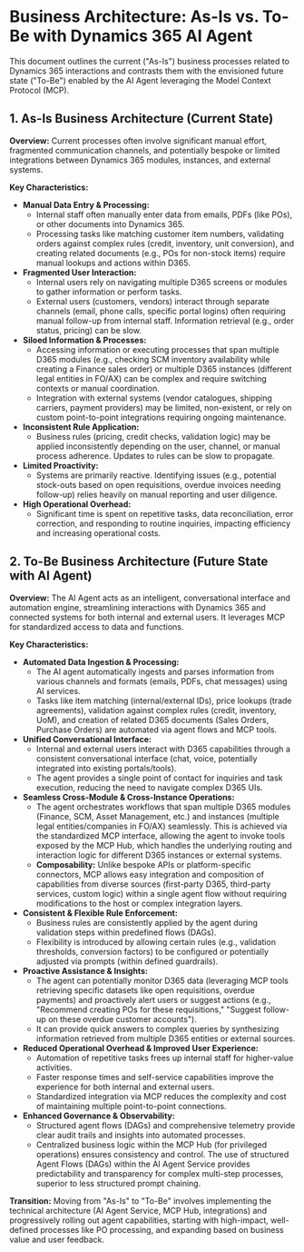 # Business Architecture: As-Is vs. To-Be with Dynamics 365 AI Agent

This document outlines the current ("As-Is") business processes related to Dynamics 365 interactions and contrasts them with the envisioned future state ("To-Be") enabled by the AI Agent leveraging the Model Context Protocol (MCP).

## 1. As-Is Business Architecture (Current State)

**Overview:** Current processes often involve significant manual effort, fragmented communication channels, and potentially bespoke or limited integrations between Dynamics 365 modules, instances, and external systems.

**Key Characteristics:**

*   **Manual Data Entry & Processing:**
    *   Internal staff often manually enter data from emails, PDFs (like POs), or other documents into Dynamics 365.
    *   Processing tasks like matching customer item numbers, validating orders against complex rules (credit, inventory, unit conversion), and creating related documents (e.g., POs for non-stock items) require manual lookups and actions within D365.
*   **Fragmented User Interaction:**
    *   Internal users rely on navigating multiple D365 screens or modules to gather information or perform tasks.
    *   External users (customers, vendors) interact through separate channels (email, phone calls, specific portal logins) often requiring manual follow-up from internal staff. Information retrieval (e.g., order status, pricing) can be slow.
*   **Siloed Information & Processes:**
    *   Accessing information or executing processes that span multiple D365 modules (e.g., checking SCM inventory availability while creating a Finance sales order) or multiple D365 instances (different legal entities in FO/AX) can be complex and require switching contexts or manual coordination.
    *   Integration with external systems (vendor catalogues, shipping carriers, payment providers) may be limited, non-existent, or rely on custom point-to-point integrations requiring ongoing maintenance.
*   **Inconsistent Rule Application:**
    *   Business rules (pricing, credit checks, validation logic) may be applied inconsistently depending on the user, channel, or manual process adherence. Updates to rules can be slow to propagate.
*   **Limited Proactivity:**
    *   Systems are primarily reactive. Identifying issues (e.g., potential stock-outs based on open requisitions, overdue invoices needing follow-up) relies heavily on manual reporting and user diligence.
*   **High Operational Overhead:**
    *   Significant time is spent on repetitive tasks, data reconciliation, error correction, and responding to routine inquiries, impacting efficiency and increasing operational costs.

## 2. To-Be Business Architecture (Future State with AI Agent)

**Overview:** The AI Agent acts as an intelligent, conversational interface and automation engine, streamlining interactions with Dynamics 365 and connected systems for both internal and external users. It leverages MCP for standardized access to data and functions.

**Key Characteristics:**

*   **Automated Data Ingestion & Processing:**
    *   The AI agent automatically ingests and parses information from various channels and formats (emails, PDFs, chat messages) using AI services.
    *   Tasks like item matching (internal/external IDs), price lookups (trade agreements), validation against complex rules (credit, inventory, UoM), and creation of related D365 documents (Sales Orders, Purchase Orders) are automated via agent flows and MCP tools.
*   **Unified Conversational Interface:**
    *   Internal and external users interact with D365 capabilities through a consistent conversational interface (chat, voice, potentially integrated into existing portals/tools).
    *   The agent provides a single point of contact for inquiries and task execution, reducing the need to navigate complex D365 UIs.
*   **Seamless Cross-Module & Cross-Instance Operations:**
    *   The agent orchestrates workflows that span multiple D365 modules (Finance, SCM, Asset Management, etc.) and instances (multiple legal entities/companies in FO/AX) seamlessly. This is achieved via the standardized MCP interface, allowing the agent to invoke tools exposed by the MCP Hub, which handles the underlying routing and interaction logic for different D365 instances or external systems.
    *   **Composability:** Unlike bespoke APIs or platform-specific connectors, MCP allows easy integration and composition of capabilities from diverse sources (first-party D365, third-party services, custom logic) within a single agent flow without requiring modifications to the host or complex integration layers.
*   **Consistent & Flexible Rule Enforcement:**
    *   Business rules are consistently applied by the agent during validation steps within predefined flows (DAGs).
    *   Flexibility is introduced by allowing certain rules (e.g., validation thresholds, conversion factors) to be configured or potentially adjusted via prompts (within defined guardrails).
*   **Proactive Assistance & Insights:**
    *   The agent can potentially monitor D365 data (leveraging MCP tools retrieving specific datasets like open requisitions, overdue payments) and proactively alert users or suggest actions (e.g., "Recommend creating POs for these requisitions," "Suggest follow-up on these overdue customer accounts").
    *   It can provide quick answers to complex queries by synthesizing information retrieved from multiple D365 entities or external sources.
*   **Reduced Operational Overhead & Improved User Experience:**
    *   Automation of repetitive tasks frees up internal staff for higher-value activities.
    *   Faster response times and self-service capabilities improve the experience for both internal and external users.
    *   Standardized integration via MCP reduces the complexity and cost of maintaining multiple point-to-point connections.
*   **Enhanced Governance & Observability:**
    *   Structured agent flows (DAGs) and comprehensive telemetry provide clear audit trails and insights into automated processes.
    *   Centralized business logic within the MCP Hub (for privileged operations) ensures consistency and control. The use of structured Agent Flows (DAGs) within the AI Agent Service provides predictability and transparency for complex multi-step processes, superior to less structured prompt chaining.

**Transition:** Moving from "As-Is" to "To-Be" involves implementing the technical architecture (AI Agent Service, MCP Hub, integrations) and progressively rolling out agent capabilities, starting with high-impact, well-defined processes like PO processing, and expanding based on business value and user feedback.

